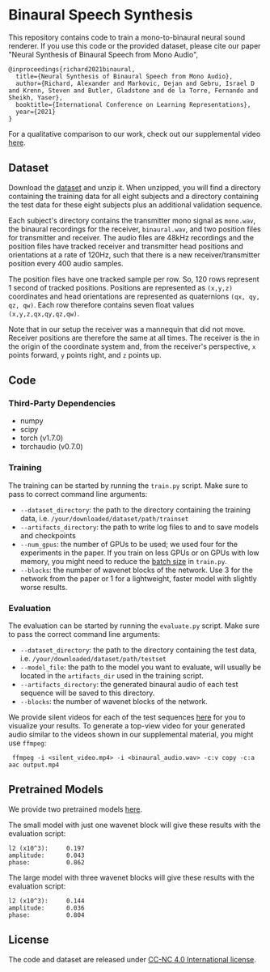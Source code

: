 # Binaural Speech Synthesis

This repository contains code to train a mono-to-binaural neural sound renderer.
If you use this code or the provided dataset, please cite our paper "Neural Synthesis of Binaural Speech from Mono Audio",

```
@inproceedings{richard2021binaural,
  title={Neural Synthesis of Binaural Speech from Mono Audio},
  author={Richard, Alexander and Markovic, Dejan and Gebru, Israel D and Krenn, Steven and Butler, Gladstone and de la Torre, Fernando and Sheikh, Yaser},
  booktitle={International Conference on Learning Representations},
  year={2021}
}
```

For a qualitative comparison to our work, check out our supplemental video [here](https://research.fb.com/publications/neural-synthesis-of-binaural-speech-from-mono-audio/).

## Dataset

Download the [dataset](https://github.com/facebookresearch/BinauralSpeechSynthesis/releases/tag/v1.0) and unzip it.
When unzipped, you will find a directory containing the training data for all eight subjects and a directory containing the test data for these eight subjects plus an additional validation sequence.

Each subject's directory contains the transmitter mono signal as `mono.wav`, the binaural recordings for the receiver, `binaural.wav`, and two position files for transmitter and receiver.
The audio files are 48kHz recordings and the position files have tracked receiver and transmitter head positions and orientations at a rate of 120Hz, such that there is a new receiver/transmitter position every 400 audio samples.

The position files have one tracked sample per row. So, 120 rows represent 1 second of tracked positions. Positions are represented as `(x,y,z)` coordinates and head orientations are represented as quaternions `(qx, qy, qz, qw)`. Each row therefore contains seven float values `(x,y,z,qx,qy,qz,qw)`.

Note that in our setup the receiver was a mannequin that did not move. Receiver positions are therefore the same at all times. The receiver is the in the origin of the coordinate system and, from the receiver's perspective, `x` points forward, `y` points right, and `z` points up.

## Code

### Third-Party Dependencies
* numpy
* scipy
* torch (v1.7.0)
* torchaudio (v0.7.0)

### Training

The training can be started by running the `train.py` script. Make sure to pass to correct command line arguments:
* `--dataset_directory`: the path to the directory containing the training data, i.e. `/your/downloaded/dataset/path/trainset`
* `--artifacts_directory`: the path to write log files to and to save models and checkpoints
* `--num_gpus`: the number of GPUs to be used; we used four for the experiments in the paper. If you train on less GPUs or on GPUs with low memory, you might need to reduce the [batch size](https://github.com/facebookresearch/BinauralSpeechSynthesis/blob/main/train.py#L36) in `train.py`.
* `--blocks`: the number of wavenet blocks of the network. Use 3 for the network from the paper or 1 for a lightweight, faster model with slightly worse results.

### Evaluation

The evaluation can be started by running the `evaluate.py` script. Make sure to pass the correct command line arguments:
* `--dataset_directory`: the path to the directory containing the test data, i.e. `/your/downloaded/dataset/path/testset`
* `--model_file`: the path to the model you want to evaluate, will usually be located in the `artifacts_dir` used in the training script.
* `--artifacts_directory`: the generated binaural audio of each test sequence will be saved to this directory.
* `--blocks`: the number of wavenet blocks of the network.

We provide silent videos for each of the test sequences [here](https://github.com/facebookresearch/BinauralSpeechSynthesis/releases/tag/video_v1.0) for you to visualize your results. To generate a top-view video for your generated audio similar to the videos shown in our supplemental material, you might use `ffmpeg`:
```
 ffmpeg -i <silent_video.mp4> -i <binaural_audio.wav> -c:v copy -c:a aac output.mp4
```

## Pretrained Models

We provide two pretrained models [here](https://github.com/facebookresearch/BinauralSpeechSynthesis/releases/tag/v1.1).

The small model with just one wavenet block will give these results with the evaluation script:
```
l2 (x10^3):     0.197
amplitude:      0.043
phase:          0.862
```
The large model with three wavenet blocks will give these results with the evaluation script:
```
l2 (x10^3):     0.144
amplitude:      0.036
phase:          0.804
```

## License

The code and dataset are released under [CC-NC 4.0 International license](https://github.com/facebookresearch/BinauralSpeechSynthesis/blob/main/LICENSE).


